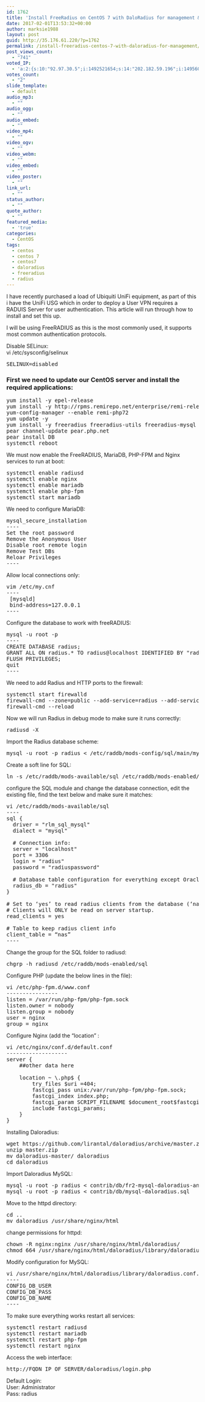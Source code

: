 ```yaml
---
id: 1762
title: 'Install FreeRadius on CentOS 7 with DaloRadius for management &#8211; Updated'
date: 2017-02-01T13:53:32+00:00
author: marksie1988
layout: post
guid: http://35.176.61.220/?p=1762
permalink: /install-freeradius-centos-7-with-daloradius-for-management/
post_views_count:
  - "741"
voted_IP:
  - 'a:2:{s:10:"92.97.30.5";i:1492521654;s:14:"202.182.59.196";i:1495606722;}'
votes_count:
  - "2"
slide_template:
  - default
audio_mp3:
  - ""
audio_ogg:
  - ""
audio_embed:
  - ""
video_mp4:
  - ""
video_ogv:
  - ""
video_webm:
  - ""
video_embed:
  - ""
video_poster:
  - ""
link_url:
  - ""
status_author:
  - ""
quote_author:
  - ""
featured_media:
  - 'true'
categories:
  - CentOS
tags:
  - centos
  - centos 7
  - centos7
  - daloradius
  - freeradius
  - radius
---
```

I have recently purchased a load of Ubiquiti UniFi equipment, as part of this i have the UniFi USG which in order to deploy a User VPN requires a RADUIS Server for user authentication. This article will run through how to install and set this up.

<!--more-->

I will be using FreeRADIUS as this is the most commonly used, it supports most common authentication protocols.

Disable SELinux:  
vi /etc/sysconfig/selinux

<pre class="lang:default decode:true ">SELINUX=disabled</pre>

### First we need to update our CentOS server and install the required applications:

<pre class="lang:default decode:true">yum install -y epel-release
yum install -y http://rpms.remirepo.net/enterprise/remi-release-7.rpm
yum-config-manager --enable remi-php72
yum update -y
yum install -y freeradius freeradius-utils freeradius-mysql nginx mariadb-server mariadb php-cli php-mysqlnd php-devel php-gd php-mcrypt php-mbstring php-xml php-pear php-fpm
pear channel-update pear.php.net
pear install DB
systemctl reboot</pre>

We must now enable the FreeRADIUS, MariaDB, PHP-FPM and Nginx services to run at boot:

<pre class="lang:default decode:true">systemctl enable radiusd
systemctl enable nginx
systemctl enable mariadb
systemctl enable php-fpm
systemctl start mariadb</pre>

We need to configure MariaDB:

<pre class="lang:default decode:true">mysql_secure_installation
----
Set the root password
Remove the Anonymous User
Disable root remote login
Remove Test DBs
Reloar Privileges
----</pre>

Allow local connections only:

<pre class="lang:default decode:true">vim /etc/my.cnf 
----
 [mysqld]
 bind-address=127.0.0.1
----</pre>

Configure the database to work with freeRADIUS:

<pre class="lang:default decode:true">mysql -u root -p 
----
CREATE DATABASE radius;
GRANT ALL ON radius.* TO radius@localhost IDENTIFIED BY "radiuspassword";
FLUSH PRIVILEGES;
quit
----</pre>

We need to add Radius and HTTP ports to the firewall:

<pre class="lang:default decode:true">systemctl start firewalld
firewall-cmd --zone=public --add-service=radius --add-service=http --permanent
firewall-cmd --reload</pre>

Now we will run Radius in debug mode to make sure it runs correctly:

<pre class="lang:default decode:true ">radiusd -X</pre>

Import the Radius database scheme:

<pre class="lang:default decode:true ">mysql -u root -p radius &lt; /etc/raddb/mods-config/sql/main/mysql/schema.sql</pre>

Create a soft line for SQL:

<pre class="lang:default decode:true ">ln -s /etc/raddb/mods-available/sql /etc/raddb/mods-enabled/</pre>

configure the SQL module and change the database connection, edit the existing file, find the text below and make sure it matches:

<pre class="lang:default decode:true ">vi /etc/raddb/mods-available/sql
----
sql {
  driver = "rlm_sql_mysql"
  dialect = "mysql"

  # Connection info:
  server = "localhost"
  port = 3306
  login = "radius"
  password = "radiuspassword"

  # Database table configuration for everything except Oracle
  radius_db = "radius"
}

# Set to ‘yes’ to read radius clients from the database (‘nas’ table)
# Clients will ONLY be read on server startup.
read_clients = yes

# Table to keep radius client info
client_table = “nas”
----</pre>

Change the group for the SQL folder to radiusd:

<pre class="lang:default decode:true ">chgrp -h radiusd /etc/raddb/mods-enabled/sql</pre>

Configure PHP (update the below lines in the file):

<pre class="lang:default decode:true ">vi /etc/php-fpm.d/www.conf
----------------
listen = /var/run/php-fpm/php-fpm.sock
listen.owner = nobody
listen.group = nobody
user = nginx
group = nginx</pre>

Configure Nginx (add the &#8220;location&#8221; :

<pre class="lang:default decode:true">vi /etc/nginx/conf.d/default.conf
-------------------
server {
    ##other data here

    location ~ \.php$ {
        try_files $uri =404;
        fastcgi_pass unix:/var/run/php-fpm/php-fpm.sock;
        fastcgi_index index.php;
        fastcgi_param SCRIPT_FILENAME $document_root$fastcgi_script_name;
        include fastcgi_params;
    }
}</pre>

Installing Daloradius:

<pre class="lang:default decode:true ">wget https://github.com/lirantal/daloradius/archive/master.zip
unzip master.zip
mv daloradius-master/ daloradius
cd daloradius</pre>

Import Daloradius MySQL:

<pre class="lang:default decode:true ">mysql -u root -p radius &lt; contrib/db/fr2-mysql-daloradius-and-freeradius.sql 
mysql -u root -p radius &lt; contrib/db/mysql-daloradius.sql</pre>

Move to the httpd directory:

<pre class="lang:default decode:true">cd ..
mv daloradius /usr/share/nginx/html</pre>

change permissions for httpd:

<pre class="lang:default decode:true">chown -R nginx:nginx /usr/share/nginx/html/daloradius/
chmod 664 /usr/share/nginx/html/daloradius/library/daloradius.conf.php</pre>

Modify configuration for MySQL:

<pre class="lang:default decode:true">vi /usr/share/nginx/html/daloradius/library/daloradius.conf.php
----
CONFIG_DB_USER
CONFIG_DB_PASS
CONFIG_DB_NAME
----</pre>

To make sure everything works restart all services:

<pre class="lang:default decode:true">systemctl restart radiusd
systemctl restart mariadb
systemctl restart php-fpm
systemctl restart nginx</pre>

Access the web interface:

<pre class="lang:default decode:true ">http://FQDN_IP_OF_SERVER/daloradius/login.php</pre>

Default Login:  
User: Administrator  
Pass: radius